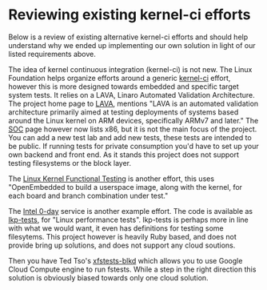 # Reviewing existing kernel-ci efforts

Below is a review of existing alternative kernel-ci efforts and should help
understand why we ended up implementing our own solution in light of our
listed requirements above.

The idea of kernel continuous integration (kernel-ci) is not new. The Linux
Foundation helps organize efforts around a generic
[kernel-ci](https://foundation.kernelci.org/mission-objectives/) effort,
however this is more designed towards embedded and specific target system
tests. It relies on a LAVA, Linaro Automated Validation Architecture. The
project home page to [LAVA](https://git.lavasoftware.org/lava/lava), mentions
"LAVA is an automated validation architecture primarily aimed at testing
deployments of systems based around the Linux kernel on ARM devices,
specifically ARMv7 and later." The [SOC](https://linux.kernelci.org/soc/)
page however now lists x86, but it is not the main focus of the project.
You can add a new test lab and add new tests, these tests are intended to
be public. If running tests for private consumption you'd have to set up
your own backend and front end. As it stands this project does not support
testing filesystems or the block layer.

The [Linux Kernel Functional Testing](https://lkft.linaro.org/) is another
effort, this uses "OpenEmbedded to build a userspace image, along with the
kernel, for each board and branch combination under test."

The [Intel 0-day](https://01.org/lkp/get--involved) service is another
example effort. The code is available as
[lkp-tests](https://github.com/intel/lkp-tests.git), for "Linux performance
tests". lkp-tests is perhaps more in line with what we would want, it even
has definitions for testing some filesytems. This project however is heavily
Ruby based, and does not provide bring up solutions, and does not support
any cloud soutions.

Then you have Ted Tso's
[xfstests-blkd](https://git.kernel.org/pub/scm/fs/ext2/xfstests-bld.git/) which
allows you to use Google Cloud Compute engine to run fstests. While a step in
the right direction this solution is obviously biased towards only one cloud
solution.


